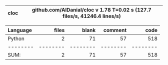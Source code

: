 cloc|github.com/AlDanial/cloc v 1.78  T=0.02 s (127.7 files/s, 41246.4 lines/s)
--- | ---

Language|files|blank|comment|code
:-------|-------:|-------:|-------:|-------:
Python|2|71|57|518
--------|--------|--------|--------|--------
SUM:|2|71|57|518
